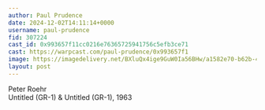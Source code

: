 ```yaml
---
author: Paul Prudence
date: 2024-12-02T14:11:14+0000
username: paul-prudence
fid: 307224
cast_id: 0x993657f11cc0216e76365725941756c5efb3ce71
cast: https://warpcast.com/paul-prudence/0x993657f1
image: https://imagedelivery.net/BXluQx4ige9GuW0Ia56BHw/a1582e70-b62b-4372-deb1-5ff037079c00/original
layout: post
---
```

Peter Roehr  
Untitled (GR-1) & Untitled (GR-1), 1963  

<img src='https://imagedelivery.net/BXluQx4ige9GuW0Ia56BHw/a1582e70-b62b-4372-deb1-5ff037079c00/original' alt='' referrerpolicy='no-referrer'/>